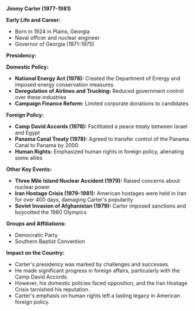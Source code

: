 **Jimmy Carter (1977-1981)**

**Early Life and Career:**

* Born in 1924 in Plains, Georgia
* Naval officer and nuclear engineer
* Governor of Georgia (1971-1975)

**Presidency:**

**Domestic Policy:**

* **National Energy Act (1978):** Created the Department of Energy and imposed energy conservation measures
* **Deregulation of Airlines and Trucking:** Reduced government control over these industries
* **Campaign Finance Reform:** Limited corporate donations to candidates

**Foreign Policy:**

* **Camp David Accords (1978):** Facilitated a peace treaty between Israel and Egypt
* **Panama Canal Treaty (1978):** Agreed to transfer control of the Panama Canal to Panama by 2000
* **Human Rights:** Emphasized human rights in foreign policy, alienating some allies

**Other Key Events:**

* **Three Mile Island Nuclear Accident (1979):** Raised concerns about nuclear power
* **Iran Hostage Crisis (1979-1981):** American hostages were held in Iran for over 400 days, damaging Carter's popularity
* **Soviet Invasion of Afghanistan (1979):** Carter imposed sanctions and boycotted the 1980 Olympics

**Groups and Affiliations:**

* Democratic Party
* Southern Baptist Convention

**Impact on the Country:**

* Carter's presidency was marked by challenges and successes.
* He made significant progress in foreign affairs, particularly with the Camp David Accords.
* However, his domestic policies faced opposition, and the Iran Hostage Crisis tarnished his reputation.
* Carter's emphasis on human rights left a lasting legacy in American foreign policy.